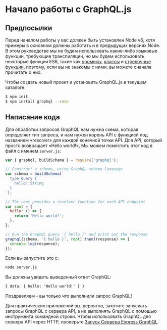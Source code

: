 # Начало работы с GraphQL.js

## Предпосылки

Перед началом работы у вас должен быть установлен Node v6, хотя примеры в основном должны работать и в предыдущих версиях Node. В этом руководстве мы не будем использовать какие-либо языковые функции, требующие транспиляции, но мы будем использовать некоторые функции ES6, такие как [промисы](https://developer.mozilla.org/ru/docs/Web/JavaScript/Reference/Global_Objects/Promise), [классы](https://developer.mozilla.org/ru/docs/Web/JavaScript/Reference/Classes) и [стрелочные функции](https://developer.mozilla.org/ru/docs/Web/JavaScript/Reference/Functions/Arrow_functions), поэтому, если вы не знакомы с ними, вы можете сначала прочитать о них.

Чтобы создать новый проект и установить GraphQL.js в текущем каталоге:

```bash
$ npm init
$ npm install graphql --save
```

## Написание кода

Для обработки запросов GraphQL нам нужна схема, которая определяет тип запроса, и нам нужен корень API с функцией под названием «resolver» для каждой конечной точки API. Для API, который просто возвращает «Hello world!», Мы можем поместить этот код в файл с именем ```server.js```:

```javascript
var { graphql, buildSchema } = require('graphql');

// Construct a schema, using GraphQL schema language
var schema = buildSchema(`
  type Query {
    hello: String
  }
`);

// The root provides a resolver function for each API endpoint
var root = {
  hello: () => {
    return 'Hello world!';
  },
};

// Run the GraphQL query '{ hello }' and print out the response
graphql(schema, '{ hello }', root).then((response) => {
  console.log(response);
});
```
Если вы запустите это с:
```bash
node server.js
```
Вы должны увидеть выведенный ответ GraphQL:

```graphql
{ data: { hello: 'Hello world!' } }
```
Поздравляем - вы только что выполнили запрос GraphQL!

Для практических приложений вы, вероятно, захотите запускать запросы GraphQL с сервера API, а не выполнять GraphQL с помощью инструмента командной строки. Чтобы использовать GraphQL для сервера API через HTTP, проверьте [Запуск Сервера Express GraphQL](running-express-server.md).